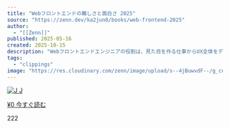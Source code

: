 ```yaml
---
title: "Webフロントエンドの難しさと面白さ 2025"
source: "https://zenn.dev/ka2jun8/books/web-frontend-2025"
author:
  - "[[Zenn]]"
published: 2025-05-16
created: 2025-10-15
description: "Webフロントエンドエンジニアの役割は、見た目を作る仕事からUX全体をデザインする仕事へと進化しています。必要なスキルの広さや設計のリアル、面白さややりがいまで、今のフロントエンドの全体像を等身大でまとめました。"
tags:
  - "clippings"
image: "https://res.cloudinary.com/zenn/image/upload/s--4jBuwvdF--/g_center%2Ch_280%2Cl_fetch:aHR0cHM6Ly9zdG9yYWdlLmdvb2dsZWFwaXMuY29tL3plbm4tdXNlci11cGxvYWQvYm9va19jb3Zlci81MjE3MGEwNTUwLmpwZWc=%2Cw_200/v1627283836/default/og-base-book_yz4z02.jpg?_a=BACAGSGT"
---
```

[![J](https://lh3.googleusercontent.com/a/AATXAJzVRSmBlAsu71KxffzDzcUkTSodaTVP5mbnzmYw=s96-c) J](https://zenn.dev/ka2jun8)

[¥0 今すぐ読む](https://zenn.dev/ka2jun8/books/web-frontend-2025/viewer/introduction)

222